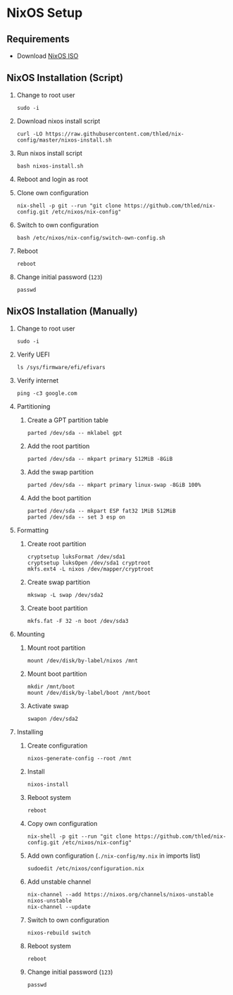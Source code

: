 # NixOS Setup

## Requirements

- Download [NixOS ISO][nixos]

## NixOS Installation (Script)

1. Change to root user

    ```shell
    sudo -i
    ```

1. Download nixos install script

    ```shell
    curl -LO https://raw.githubusercontent.com/thled/nix-config/master/nixos-install.sh
    ```

1. Run nixos install script

    ```shell
    bash nixos-install.sh
    ```

1. Reboot and login as root
1. Clone own configuration

    ```shell
    nix-shell -p git --run "git clone https://github.com/thled/nix-config.git /etc/nixos/nix-config"
    ```

1. Switch to own configuration

    ```shell
    bash /etc/nixos/nix-config/switch-own-config.sh
    ```

1. Reboot

    ```shell
    reboot
    ```

1. Change initial password (`123`)

    ```shell
    passwd
    ```

## NixOS Installation (Manually)

1. Change to root user

    ```shell
    sudo -i
    ```

1. Verify UEFI

    ```shell
    ls /sys/firmware/efi/efivars
    ```

1. Verify internet

    ```shell
    ping -c3 google.com
    ```

1. Partitioning
    1. Create a GPT partition table

        ```shell
        parted /dev/sda -- mklabel gpt
        ```

    1. Add the root partition

        ```shell
        parted /dev/sda -- mkpart primary 512MiB -8GiB
        ```

    1. Add the swap partition

        ```shell
        parted /dev/sda -- mkpart primary linux-swap -8GiB 100%
        ```

    1. Add the boot partition

        ```shell
        parted /dev/sda -- mkpart ESP fat32 1MiB 512MiB
        parted /dev/sda -- set 3 esp on
        ```

1. Formatting
    1. Create root partition

        ```shell
        cryptsetup luksFormat /dev/sda1
        cryptsetup luksOpen /dev/sda1 cryptroot
        mkfs.ext4 -L nixos /dev/mapper/cryptroot
        ```

    1. Create swap partition

        ```shell
        mkswap -L swap /dev/sda2
        ```

    1. Create boot partition

        ```shell
        mkfs.fat -F 32 -n boot /dev/sda3
        ```

1. Mounting
    1. Mount root partition

        ```shell
        mount /dev/disk/by-label/nixos /mnt
        ```

    1. Mount boot partition

        ```shell
        mkdir /mnt/boot
        mount /dev/disk/by-label/boot /mnt/boot
        ```

    1. Activate swap

        ```shell
        swapon /dev/sda2
        ```

1. Installing
    1. Create configuration

        ```shell
        nixos-generate-config --root /mnt
        ```

    1. Install

        ```shell
        nixos-install
        ```
            
    1. Reboot system

        ```shell
        reboot
        ```

    1. Copy own configuration

        ```shell
        nix-shell -p git --run "git clone https://github.com/thled/nix-config.git /etc/nixos/nix-config"
        ```

    1. Add own configuration (`./nix-config/my.nix` in imports list)

        ```shell
        sudoedit /etc/nixos/configuration.nix
        ```

    1. Add unstable channel

        ```shell
        nix-channel --add https://nixos.org/channels/nixos-unstable nixos-unstable
        nix-channel --update
        ```

    1. Switch to own configuration

        ```shell
        nixos-rebuild switch
        ```

    1. Reboot system

        ```shell
        reboot
        ```

    1. Change initial password (`123`)

        ```shell
        passwd
        ```

[nixos]: https://nixos.org/download.html#nixos-iso

